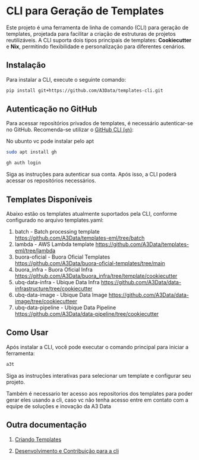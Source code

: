 # CLI para Geração de Templates

Este projeto é uma ferramenta de linha de comando (CLI) para geração de templates, projetada para facilitar a criação de estruturas de projetos reutilizáveis. A CLI suporta dois tipos principais de templates: **Cookiecutter** e **Nix**, permitindo flexibilidade e personalização para diferentes cenários.

## Instalação

Para instalar a CLI, execute o seguinte comando:
```bash
pip install git+https://github.com/A3Data/templates-cli.git
```

## Autenticação no GitHub

Para acessar repositórios privados de templates, é necessário autenticar-se no GitHub. Recomenda-se utilizar o [GitHub CLI (`gh`)](https://cli.github.com/):

No ubunto vc pode instalar pelo apt

```bash
sudo apt install gh
```
```bash
gh auth login
```

Siga as instruções para autenticar sua conta. Após isso, a CLI poderá acessar os repositórios necessários.

## Templates Disponíveis

Abaixo estão os templates atualmente suportados pela CLI, conforme configurado no arquivo templates.yaml:
1. batch - Batch processing template <https://github.com/A3Data/templates-eml/tree/batch>
2. lambda - AWS Lambda template <https://github.com/A3Data/templates-eml/tree/lambda>
3. buora-oficial - Buora Oficial Templates <https://github.com/A3Data/buora-oficial-templates/tree/main>
4. buora_infra - Buora Oficial Infra <https://github.com/A3Data/buora_infra/tree/template/cookiecutter>
5. ubq-data-infra - Ubique Data Infra <https://github.com/A3Data/data-infrastructure/tree/cookiecutter>
6. ubq-data-image - Ubique Data Image <https://github.com/A3Data/data-image/tree/cookiecutteer>
7. ubq-data-pipeline - Ubique Data Pipeline <https://github.com/A3Data/data-pipeline/tree/cookiecutter>
## Como Usar

Após instalar a CLI, você pode executar o comando principal para iniciar a ferramenta:
```bash
a3t
```
Siga as instruções interativas para selecionar um template e configurar seu projeto.

Também é necessario ter acesso aos repositorios dos templates para poder gerar eles usando a cli, caso vc não tenha acesso entre em contato com a equipe de soluções e inovação da A3 Data


## Outra documentação

1. [Criando Templates](./docs/CREATING_TEMPLATES.md)

2. [Desenvolvimento e Contribuição para a cli](./docs/DEVELOPMENT.md)